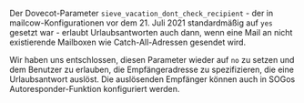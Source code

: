 Der Dovecot-Parameter `sieve_vacation_dont_check_recipient` - der in mailcow-Konfigurationen vor dem 21. Juli 2021 standardmäßig auf `yes` gesetzt war - erlaubt Urlaubsantworten auch dann, wenn eine Mail an nicht existierende Mailboxen wie Catch-All-Adressen gesendet wird.

Wir haben uns entschlossen, diesen Parameter wieder auf `no` zu setzen und dem Benutzer zu erlauben, die Empfängeradresse zu spezifizieren, die eine Urlaubsantwort auslöst. Die auslösenden Empfänger können auch in SOGos Autoresponder-Funktion konfiguriert werden.
